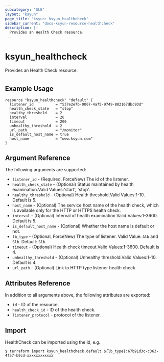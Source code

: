 ```yaml
---
subcategory: "SLB"
layout: "ksyun"
page_title: "ksyun: ksyun_healthcheck"
sidebar_current: "docs-ksyun-resource-healthcheck"
description: |-
  Provides an Health Check resource.
---
```


# ksyun_healthcheck

Provides an Health Check resource.

#

## Example Usage

```hcl
resource "ksyun_healthcheck" "default" {
  listener_id          = "537e2e7b-0007-4a75-9749-882167dbc93d"
  health_check_state   = "stop"
  healthy_threshold    = 2
  interval             = 20
  timeout              = 200
  unhealthy_threshold  = 2
  url_path             = "/monitor"
  is_default_host_name = true
  host_name            = "www.ksyun.com"
}
```

## Argument Reference

The following arguments are supported:

* `listener_id` - (Required, ForceNew) The id of the listener.
* `health_check_state` - (Optional) Status maintained by health examination.Valid Values:'start', 'stop'.
* `healthy_threshold` - (Optional) Health threshold.Valid Values:1-10. Default is 5.
* `host_name` - (Optional) The service host name of the health check, which is available only for the HTTP or HTTPS health check.
* `interval` - (Optional) Interval of health examination.Valid Values:1-3600. Default is 5.
* `is_default_host_name` - (Optional) Whether the host name is default or not.
* `lb_type` - (Optional, ForceNew) The type of listener. Valid Value: `Alb` and `Slb`. Default: `Slb`.
* `timeout` - (Optional) Health check timeout.Valid Values:1-3600. Default is 4.
* `unhealthy_threshold` - (Optional) Unhealthy threshold.Valid Values:1-10. Default is 4.
* `url_path` - (Optional) Link to HTTP type listener health check.

## Attributes Reference

In addition to all arguments above, the following attributes are exported:

* `id` - ID of the resource.
* `health_check_id` - ID of the health check.
* `listener_protocol` - protocol of the listener.


## Import

HealthCheck can be imported using the id, e.g.

```
$ terraform import ksyun_healthcheck.default ${lb_type}:67b91d3c-c363-4f57-b0cd-xxxxxxxxxxxx
```

